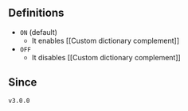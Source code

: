 ## Definitions
- `ON` (default)
	- It enables [[Custom dictionary complement]]
- `OFF`
	- It disables [[Custom dictionary complement]]

## Since

`v3.0.0`
